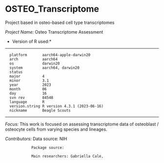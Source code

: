 # OSTEO_Transcriptome
Project based in osteo-based cell type transcriptomes


*Project Name:* Osteo Transcriptome Assessment

* Version of R used:*
---
      platform       aarch64-apple-darwin20      
      arch           aarch64                     
      os             darwin20                    
      system         aarch64, darwin20           
      status                                     
      major          4                           
      minor          3.1                         
      year           2023                        
      month          06                          
      day            16                          
      svn rev        84548                       
      language       R                           
      version.string R version 4.3.1 (2023-06-16)
      nickname       Beagle Scouts  
---

*Focus:* This work is focused on assessing transcriptome data of osteoblast / osteocyte 
cells from varying species and lineages.

*Contributors:* Data source: NIH 

                Package source:

                Main researchers: Gabriella Cale, 

